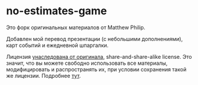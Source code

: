 # no-estimates-game

Это форк оригинальных материалов от Matthew Philip.

Добавлен мой перевод презентации (с небольшими дополнениями), карт событий и ежедневной шпаргалки.

Лицензия [унаследована от оригинала](https://noestimates.wordpress.com/get-the-noestimates-game/), share-and-share-alike license. Это значит, что вы можете свободно использовать все материалы, модифицировать и распространять их, при условии сохранения такой же лицензии. Подробнее [тут](https://creativecommons.org/licenses/by-sa/3.0/deed.ru).
